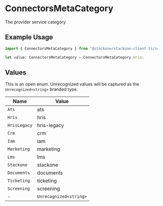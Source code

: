 # ConnectorsMetaCategory

The provider service category

## Example Usage

```typescript
import { ConnectorsMetaCategory } from "@stackone/stackone-client-ts/sdk/models/shared";

let value: ConnectorsMetaCategory = ConnectorsMetaCategory.Hris;
```

## Values

This is an open enum. Unrecognized values will be captured as the `Unrecognized<string>` branded type.

| Name                   | Value                  |
| ---------------------- | ---------------------- |
| `Ats`                  | ats                    |
| `Hris`                 | hris                   |
| `HrisLegacy`           | hris-legacy            |
| `Crm`                  | crm                    |
| `Iam`                  | iam                    |
| `Marketing`            | marketing              |
| `Lms`                  | lms                    |
| `Stackone`             | stackone               |
| `Documents`            | documents              |
| `Ticketing`            | ticketing              |
| `Screening`            | screening              |
| -                      | `Unrecognized<string>` |